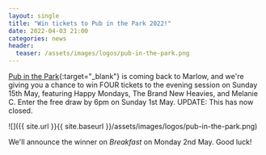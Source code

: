 ```yaml
---
layout: single
title: "Win tickets to Pub in the Park 2022!"
date: 2022-04-03 21:00
categories: news
header:
  teaser: /assets/images/logos/pub-in-the-park.png
---
```

[Pub in the Park](https://www.pubintheparkuk.com/){:target="_blank"} is coming back to Marlow, and we're giving you a chance to win FOUR tickets to the evening session on Sunday 15th May, featuring Happy Mondays, The Brand New Heavies, and Melanie C. Enter the free draw by 6pm on Sunday 1st May. UPDATE: This has now closed. 

![]({{ site.url }}{{ site.baseurl }}/assets/images/logos/pub-in-the-park.png)

We'll announce the winner on *Breakfast* on Monday 2nd May. Good luck! 